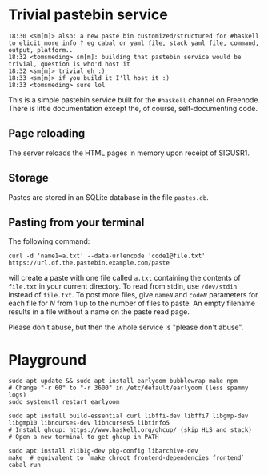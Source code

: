 # Trivial pastebin service

    18:30 <sm[m]> also: a new paste bin customized/structured for #haskell to elicit more info ? eg cabal or yaml file, stack yaml file, command, output, platform..
    18:32 <tomsmeding> sm[m]: building that pastebin service would be trivial, question is who'd host it
    18:32 <sm[m]> trivial eh :)
    18:33 <sm[m]> if you build it I'll host it :)
    18:33 <tomsmeding> sure lol

This is a simple pastebin service built for the `#haskell` channel on Freenode.
There is little documentation except the, of course, self-documenting code.


## Page reloading

The server reloads the HTML pages in memory upon receipt of SIGUSR1.

## Storage

Pastes are stored in an SQLite database in the file `pastes.db`.

## Pasting from your terminal

The following command:

    curl -d 'name1=a.txt' --data-urlencode 'code1@file.txt' https://url.of.the.pastebin.example.com/paste

will create a paste with one file called `a.txt` containing the contents of
`file.txt` in your current directory. To read from stdin, use `/dev/stdin`
instead of `file.txt`. To post more files, give <code>name<i>N</i></code> and
<code>code<i>N</i></code> parameters for each file for _N_ from 1 up to the
number of files to paste. An empty filename results in a file without a name on
the paste read page.

Please don't abuse, but then the whole service is "please don't abuse".


# Playground

    sudo apt update && sudo apt install earlyoom bubblewrap make npm
    # Change "-r 60" to "-r 3600" in /etc/default/earlyoom (less spammy logs)
    sudo systemctl restart earlyoom

    sudo apt install build-essential curl libffi-dev libffi7 libgmp-dev libgmp10 libncurses-dev libncurses5 libtinfo5
    # Install ghcup: https://www.haskell.org/ghcup/ (skip HLS and stack)
    # Open a new terminal to get ghcup in PATH

    sudo apt install zlib1g-dev pkg-config libarchive-dev
    make  # equivalent to `make chroot frontend-dependencies frontend`
    cabal run
